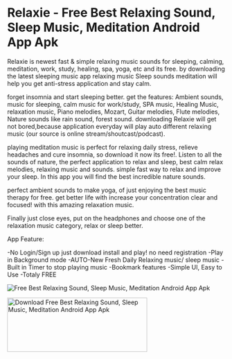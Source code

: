 # Relaxie - Free Best Relaxing Sound, Sleep Music, Meditation Android App Apk
Relaxie is newest fast & simple relaxing music sounds for sleeping, calming, meditation, work, study, healing, spa, yoga, etc and its free. by downloading the latest sleeping music app relaxing music Sleep sounds meditation will help you get anti-stress application and stay calm.

forget insomnia and start sleeping better. get the features: Ambient sounds, music for sleeping, calm music for work/study, SPA music, Healing Music, relaxation music, Piano melodies, Mozart, Guitar melodies, Flute melodies, Nature sounds like rain sound, forest sound. downloading Relaxie will get not bored,because application everyday will play auto different relaxing music (our source is online stream/shoutcast/podcast).

playing meditation music is perfect for relaxing daily stress, relieve headaches and cure insomnia, so download it now its free!. Listen to all the sounds of nature, the perfect application to relax and sleep, best calm relax melodies, relaxing music and sounds. simple fast way to relax and improve your sleep. In this app you will find the best incredible nature sounds.

perfect ambient sounds to make yoga, of just enjoying the best music therapy for free. get better life with increase your concentration clear and focused! with this amazing relaxation music.

Finally just close eyes, put on the headphones and choose one of the relaxation music category, relax or sleep better.

App Feature:

-No Login/Sign up just download install and play! no need registration
-Play in Background mode
-AUTO-New Fresh Daily Relaxing music/ sleep music
-Built in Timer to stop playing music
-Bookmark features
-Simple UI, Easy to Use
-Totaly FREE

![Free Best Relaxing Sound, Sleep Music, Meditation Android App Apk](https://play-lh.googleusercontent.com/HyYXd_L2afc1Oz8bXOCrJnTlS2Ba56SaNwiXSwUPBtzw6L0FVR5mXuvAJBn_6LS1DA=w720-h310-rw)

<a href="https://play.google.com/store/apps/details?id=com.relaxingsound.sleepmusic" target="_blank"><img alt="Download Free Best Relaxing Sound, Sleep Music, Meditation Android App Apk" src="https://i.ibb.co/nnQBHcj/google-play-badge.png" width="323" height="125"></a>
